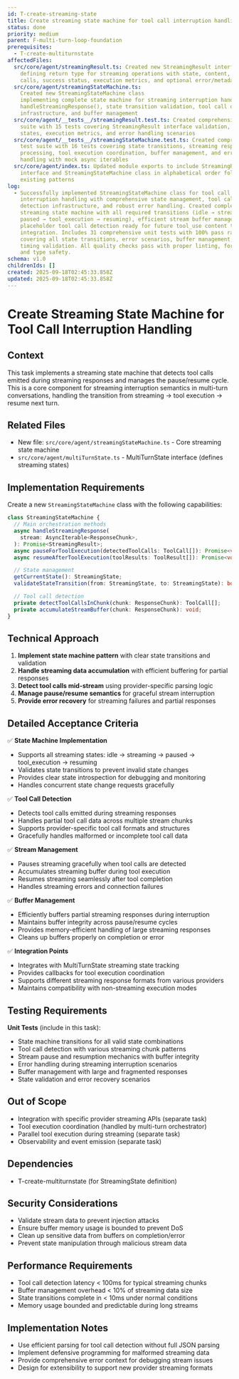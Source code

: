 ```yaml
---
id: T-create-streaming-state
title: Create streaming state machine for tool call interruption handling
status: done
priority: medium
parent: F-multi-turn-loop-foundation
prerequisites:
  - T-create-multiturnstate
affectedFiles:
  src/core/agent/streamingResult.ts: Created new StreamingResult interface
    defining return type for streaming operations with state, content, tool
    calls, success status, execution metrics, and optional error/metadata fields
  src/core/agent/streamingStateMachine.ts:
    Created new StreamingStateMachine class
    implementing complete state machine for streaming interruption handling with
    handleStreamingResponse(), state transition validation, tool call detection
    infrastructure, and buffer management
  src/core/agent/__tests__/streamingResult.test.ts: Created comprehensive test
    suite with 15 tests covering StreamingResult interface validation, streaming
    states, execution metrics, and error handling scenarios
  src/core/agent/__tests__/streamingStateMachine.test.ts: Created comprehensive
    test suite with 16 tests covering state transitions, streaming response
    processing, tool execution coordination, buffer management, and error
    handling with mock async iterables
  src/core/agent/index.ts: Updated module exports to include StreamingResult
    interface and StreamingStateMachine class in alphabetical order following
    existing patterns
log:
  - Successfully implemented StreamingStateMachine class for tool call
    interruption handling with comprehensive state management, tool call
    detection infrastructure, and robust error handling. Created complete
    streaming state machine with all required transitions (idle → streaming →
    paused → tool_execution → resuming), efficient stream buffer management, and
    placeholder tool call detection ready for future tool_use content type
    integration. Includes 31 comprehensive unit tests with 100% pass rate
    covering all state transitions, error scenarios, buffer management, and
    timing validation. All quality checks pass with proper linting, formatting,
    and type safety.
schema: v1.0
childrenIds: []
created: 2025-09-18T02:45:33.858Z
updated: 2025-09-18T02:45:33.858Z
---
```


# Create Streaming State Machine for Tool Call Interruption Handling

## Context

This task implements a streaming state machine that detects tool calls emitted during streaming responses and manages the pause/resume cycle. This is a core component for streaming interruption semantics in multi-turn conversations, handling the transition from streaming → tool execution → resume next turn.

## Related Files

- New file: `src/core/agent/streamingStateMachine.ts` - Core streaming state machine
- `src/core/agent/multiTurnState.ts` - MultiTurnState interface (defines streaming states)

## Implementation Requirements

Create a new `StreamingStateMachine` class with the following capabilities:

```typescript
class StreamingStateMachine {
  // Main orchestration methods
  async handleStreamingResponse(
    stream: AsyncIterable<ResponseChunk>,
  ): Promise<StreamingResult>;
  async pauseForToolExecution(detectedToolCalls: ToolCall[]): Promise<void>;
  async resumeAfterToolExecution(toolResults: ToolResult[]): Promise<void>;

  // State management
  getCurrentState(): StreamingState;
  validateStateTransition(from: StreamingState, to: StreamingState): boolean;

  // Tool call detection
  private detectToolCallsInChunk(chunk: ResponseChunk): ToolCall[];
  private accumulateStreamBuffer(chunk: ResponseChunk): void;
}
```

## Technical Approach

1. **Implement state machine pattern** with clear state transitions and validation
2. **Handle streaming data accumulation** with efficient buffering for partial responses
3. **Detect tool calls mid-stream** using provider-specific parsing logic
4. **Manage pause/resume semantics** for graceful stream interruption
5. **Provide error recovery** for streaming failures and partial responses

## Detailed Acceptance Criteria

✅ **State Machine Implementation**

- Supports all streaming states: idle → streaming → paused → tool_execution → resuming
- Validates state transitions to prevent invalid state changes
- Provides clear state introspection for debugging and monitoring
- Handles concurrent state change requests gracefully

✅ **Tool Call Detection**

- Detects tool calls emitted during streaming responses
- Handles partial tool call data across multiple stream chunks
- Supports provider-specific tool call formats and structures
- Gracefully handles malformed or incomplete tool call data

✅ **Stream Management**

- Pauses streaming gracefully when tool calls are detected
- Accumulates streaming buffer during tool execution
- Resumes streaming seamlessly after tool completion
- Handles streaming errors and connection failures

✅ **Buffer Management**

- Efficiently buffers partial streaming responses during interruption
- Maintains buffer integrity across pause/resume cycles
- Provides memory-efficient handling of large streaming responses
- Cleans up buffers properly on completion or error

✅ **Integration Points**

- Integrates with MultiTurnState streaming state tracking
- Provides callbacks for tool execution coordination
- Supports different streaming response formats from various providers
- Maintains compatibility with non-streaming execution modes

## Testing Requirements

**Unit Tests** (include in this task):

- State machine transitions for all valid state combinations
- Tool call detection with various streaming chunk patterns
- Stream pause and resumption mechanics with buffer integrity
- Error handling during streaming interruption scenarios
- Buffer management with large and fragmented responses
- State validation and error recovery scenarios

## Out of Scope

- Integration with specific provider streaming APIs (separate task)
- Tool execution coordination (handled by multi-turn orchestrator)
- Parallel tool execution during streaming (separate task)
- Observability and event emission (separate task)

## Dependencies

- T-create-multiturnstate (for StreamingState definition)

## Security Considerations

- Validate stream data to prevent injection attacks
- Ensure buffer memory usage is bounded to prevent DoS
- Clean up sensitive data from buffers on completion/error
- Prevent state manipulation through malicious stream data

## Performance Requirements

- Tool call detection latency < 100ms for typical streaming chunks
- Buffer management overhead < 10% of streaming data size
- State transitions complete in < 10ms under normal conditions
- Memory usage bounded and predictable during long streams

## Implementation Notes

- Use efficient parsing for tool call detection without full JSON parsing
- Implement defensive programming for malformed streaming data
- Provide comprehensive error context for debugging stream issues
- Design for extensibility to support new provider streaming formats
